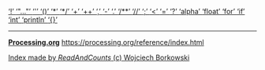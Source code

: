 [ ‘!’ ](https://processing.org/reference/logicalNOT.html)	[ ‘"..."’ ](https://openjdk.java.net/jeps/326)	[ ‘'’ ](https://www.informit.com/articles/article.aspx?p=130880&seqNum=11)	[ ‘()’ ](https://processing.org/reference/parentheses.html)	[ ‘*’ ](https://processing.org/reference/multiply.html)	[ ‘*/’ ](https://processing.org/reference/multilinecomment.html)	[ ‘+’ ](https://processing.org/reference/addition.html)	[ ‘++’ ](https://processing.org/reference/increment.html)	[ ‘,’ ](https://processing.org/reference/comma.html)	[ ‘-’ ](https://processing.org/reference/minus.html)	[ ‘.’ ](https://processing.org/reference/dot.html)	[ ‘/**’ ](https://processing.org/reference/doccomment.html)	[ ‘//’ ](https://processing.org/reference/comment.html)	[ ‘;’ ](https://processing.org/reference/semicolon.html)	[ ‘<’ ](https://processing.org/reference/lessthan.html)	[ ‘=’ ](https://processing.org/reference/assign.html)	[ ‘?’ ](https://processing.org/reference/conditional.html)	[ ‘alpha’ ](https://processing.org/reference/alpha_.html)	[ ‘float’ ](https://processing.org/reference/float.html)	[ ‘for’ ](https://processing.org/reference/for.html)	[ ‘if’ ](https://processing.org/reference/if.html)	[ ‘int’ ](https://processing.org/reference/int.html)	[ ‘println’ ](https://processing.org/reference/println_.html)	[ ‘{}’ ](https://processing.org/reference/curlybraces.html)	


----
[__Processing.org__](http://Processing.org/) <https://processing.org/reference/index.html>


[Index made by _ReadAndCounts_ (c) Wojciech Borkowski](https://github.com/borkowsk/bookProcessingEN/tree/main/33_extensions/readandcounts)

